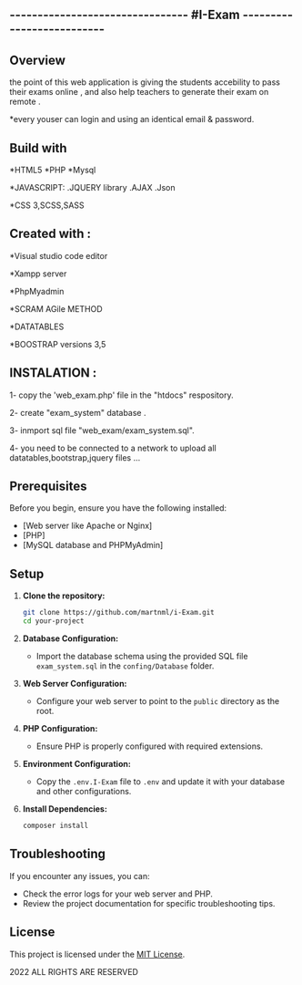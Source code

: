 
## --------------------------------  #I-Exam --------------------------

## Overview



the point of this web application is giving the students accebility to pass their exams online , 
and also help teachers to generate their exam on remote . 

*every youser can login and using an identical email & password.




## Build with  

*HTML5
*PHP
*Mysql

*JAVASCRIPT:
 .JQUERY library
 .AJAX
 .Json

*CSS 3,SCSS,SASS

## Created with :

*Visual studio code editor

*Xampp server

*PhpMyadmin

*SCRAM AGile METHOD

*DATATABLES

*BOOSTRAP versions 3,5


## INSTALATION  :           



1- copy the 'web_exam.php' file in the "htdocs"  respository. 

2- create "exam_system" database . 

3- inmport sql file "web_exam/exam_system.sql".

4- you need to be connected to a network to upload all datatables,bootstrap,jquery files ... 


## Prerequisites

Before you begin, ensure you have the following installed:

- [Web server like Apache or Nginx]
- [PHP]
- [MySQL database and PHPMyAdmin]

## Setup

1. **Clone the repository:**

    ```bash
    git clone https://github.com/martnml/i-Exam.git
    cd your-project
    ```

2. **Database Configuration:**

    - Import the database schema using the provided SQL file `exam_system.sql`
       in the `confing/Database` folder.

3. **Web Server Configuration:**

    - Configure your web server to point to the `public` directory as the root.

4. **PHP Configuration:**

    - Ensure PHP is properly configured with required extensions.

5. **Environment Configuration:**

    - Copy the `.env.I-Exam` file to `.env` and update it with your database and other configurations.

6. **Install Dependencies:**

    ```bash
    composer install
    ```



## Troubleshooting

If you encounter any issues, you can:

- Check the error logs for your web server and PHP.
- Review the project documentation for specific troubleshooting tips.



## License

This project is licensed under the [MIT License](LICENSE).



2022 ALL RIGHTS ARE RESERVED
